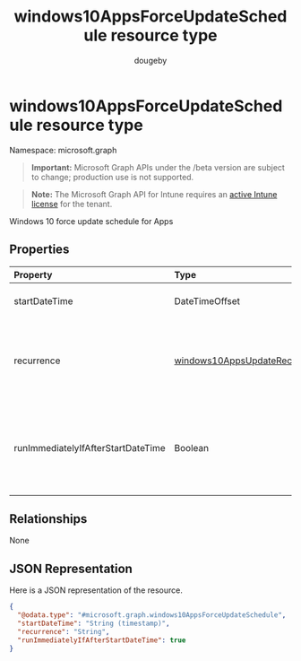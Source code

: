 ﻿---
title: "windows10AppsForceUpdateSchedule resource type"
description: "Windows 10 force update schedule for Apps"
author: "dougeby"
localization_priority: Normal
ms.prod: "intune"
doc_type: resourcePageType
---

# windows10AppsForceUpdateSchedule resource type

Namespace: microsoft.graph

> **Important:** Microsoft Graph APIs under the /beta version are subject to change; production use is not supported.

> **Note:** The Microsoft Graph API for Intune requires an [active Intune license](https://go.microsoft.com/fwlink/?linkid=839381) for the tenant.

Windows 10 force update schedule for Apps

## Properties

| Property                           | Type                                                                                               | Description                                                                                            |
| :--------------------------------- | :------------------------------------------------------------------------------------------------- | :----------------------------------------------------------------------------------------------------- |
| startDateTime                      | DateTimeOffset                                                                                     | The start time for the force restart.                                                                  |
| recurrence                         | [windows10AppsUpdateRecurrence](../resources/intune-deviceconfig-windows10appsupdaterecurrence.md) | Recurrence schedule. Possible values are: `none`, `daily`, `weekly`, `monthly`.                        |
| runImmediatelyIfAfterStartDateTime | Boolean                                                                                            | If true, runs the task immediately if StartDateTime is in the past, else, runs at the next recurrence. |

## Relationships

None

## JSON Representation

Here is a JSON representation of the resource.

<!-- {
  "blockType": "resource",
  "@odata.type": "microsoft.graph.windows10AppsForceUpdateSchedule"
}
-->

```json
{
  "@odata.type": "#microsoft.graph.windows10AppsForceUpdateSchedule",
  "startDateTime": "String (timestamp)",
  "recurrence": "String",
  "runImmediatelyIfAfterStartDateTime": true
}
```
